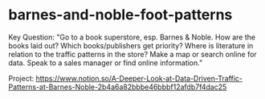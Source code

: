 # barnes-and-noble-foot-patterns
Key Question: "Go to a book superstore, esp. Barnes &amp; Noble. How are the books laid out? Which books/publishers get priority? Where is literature in relation to the traffic patterns in the store? Make a map or search online for data. Speak to a sales manager or find online information."

Project: https://www.notion.so/A-Deeper-Look-at-Data-Driven-Traffic-Patterns-at-Barnes-Noble-2b4a6a82bbbe46bbbf12afdb7f4dac25
